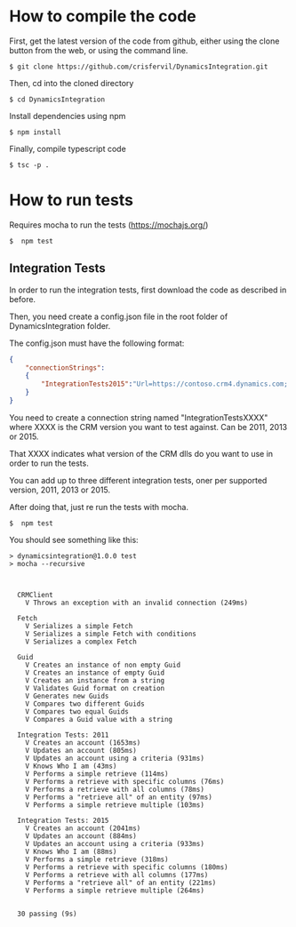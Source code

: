 # How to compile the code
First, get the latest version of the code from github, either using the clone button from the web, or using the command line.
```
$ git clone https://github.com/crisfervil/DynamicsIntegration.git
```
Then, cd into the cloned directory
```
$ cd DynamicsIntegration
```
Install dependencies using npm
```
$ npm install
```
Finally, compile typescript code
```
$ tsc -p .
```

# How to run tests
Requires mocha to run the tests (https://mochajs.org/)
```
$  npm test
```
## Integration Tests
In order to run the integration tests, first download the code as described in before.

Then, you need create a config.json file in the root folder of DynamicsIntegration folder.

The config.json must have the following format:
```json
{
	"connectionStrings":
	{
		"IntegrationTests2015":"Url=https://contoso.crm4.dynamics.com; Username=admin@contoso.onmicrosoft.com; Password=YourPassword;"
	}
}

```
You need to create a connection string named "IntegrationTestsXXXX" where XXXX is the CRM version you want to test against. Can be 2011, 2013 or 2015.

That XXXX indicates what version of the CRM dlls do you want to use in order to run the tests.

You can add up to three different integration tests, oner per supported version, 2011, 2013 or 2015.

After doing that, just re run the tests with mocha.
```
$  npm test
```

You should see something like this:
``` console
> dynamicsintegration@1.0.0 test
> mocha --recursive



  CRMClient
    V Throws an exception with an invalid connection (249ms)

  Fetch
    V Serializes a simple Fetch
    V Serializes a simple Fetch with conditions
    V Serializes a complex Fetch

  Guid
    V Creates an instance of non empty Guid
    V Creates an instance of empty Guid
    V Creates an instance from a string
    V Validates Guid format on creation
    V Generates new Guids
    V Compares two different Guids
    V Compares two equal Guids
    V Compares a Guid value with a string

  Integration Tests: 2011
    V Creates an account (1653ms)
    V Updates an account (805ms)
    V Updates an account using a criteria (931ms)
    V Knows Who I am (43ms)
    V Performs a simple retrieve (114ms)
    V Performs a retrieve with specific columns (76ms)
    V Performs a retrieve with all columns (78ms)
    V Performs a "retrieve all" of an entity (97ms)
    V Performs a simple retrieve multiple (103ms)

  Integration Tests: 2015
    V Creates an account (2041ms)
    V Updates an account (884ms)
    V Updates an account using a criteria (933ms)
    V Knows Who I am (88ms)
    V Performs a simple retrieve (318ms)
    V Performs a retrieve with specific columns (180ms)
    V Performs a retrieve with all columns (177ms)
    V Performs a "retrieve all" of an entity (221ms)
    V Performs a simple retrieve multiple (264ms)


  30 passing (9s)
```
